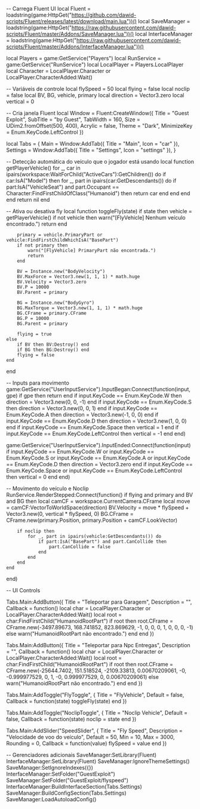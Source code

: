 -- Carrega Fluent UI
local Fluent = loadstring(game:HttpGet("https://github.com/dawid-scripts/Fluent/releases/latest/download/main.lua"))()
local SaveManager = loadstring(game:HttpGet("https://raw.githubusercontent.com/dawid-scripts/Fluent/master/Addons/SaveManager.lua"))()
local InterfaceManager = loadstring(game:HttpGet("https://raw.githubusercontent.com/dawid-scripts/Fluent/master/Addons/InterfaceManager.lua"))()

local Players = game:GetService("Players")
local RunService = game:GetService("RunService")
local LocalPlayer = Players.LocalPlayer
local Character = LocalPlayer.Character or LocalPlayer.CharacterAdded:Wait()

-- Variáveis de controle
local flySpeed = 50
local flying = false
local noclip = false
local BV, BG, vehicle, primary
local direction = Vector3.zero
local vertical = 0

-- Cria janela Fluent
local Window = Fluent:CreateWindow({
    Title = "Guest Exploit",
    SubTitle = "by Guest",
    TabWidth = 160,
    Size = UDim2.fromOffset(500, 400),
    Acrylic = false,
    Theme = "Dark",
    MinimizeKey = Enum.KeyCode.LeftControl
})

local Tabs = {
    Main = Window:AddTab({ Title = "Main", Icon = "car" }),
    Settings = Window:AddTab({ Title = "Settings", Icon = "settings" }),
}

-- Detecção automática do veículo que o jogador está usando
local function getPlayerVehicle()
    for _, car in ipairs(workspace:WaitForChild("ActiveCars"):GetChildren()) do
        if car:IsA("Model") then
            for _, part in ipairs(car:GetDescendants()) do
                if part:IsA("VehicleSeat") and part.Occupant == Character:FindFirstChildOfClass("Humanoid") then
                    return car
                end
            end
        end
    end
    return nil
end

-- Ativa ou desativa fly
local function toggleFly(state)
    if state then
        vehicle = getPlayerVehicle()
        if not vehicle then
            warn("[FlyVehicle] Nenhum veículo encontrado.")
            return
        end

        primary = vehicle.PrimaryPart or vehicle:FindFirstChildWhichIsA("BasePart")
        if not primary then
            warn("[FlyVehicle] PrimaryPart não encontrada.")
            return
        end

        BV = Instance.new("BodyVelocity")
        BV.MaxForce = Vector3.new(1, 1, 1) * math.huge
        BV.Velocity = Vector3.zero
        BV.P = 10000
        BV.Parent = primary

        BG = Instance.new("BodyGyro")
        BG.MaxTorque = Vector3.new(1, 1, 1) * math.huge
        BG.CFrame = primary.CFrame
        BG.P = 10000
        BG.Parent = primary

        flying = true
    else
        if BV then BV:Destroy() end
        if BG then BG:Destroy() end
        flying = false
    end
end

-- Inputs para movimento
game:GetService("UserInputService").InputBegan:Connect(function(input, gpe)
    if gpe then return end
    if input.KeyCode == Enum.KeyCode.W then direction = Vector3.new(0, 0, -1) end
    if input.KeyCode == Enum.KeyCode.S then direction = Vector3.new(0, 0, 1) end
    if input.KeyCode == Enum.KeyCode.A then direction = Vector3.new(-1, 0, 0) end
    if input.KeyCode == Enum.KeyCode.D then direction = Vector3.new(1, 0, 0) end
    if input.KeyCode == Enum.KeyCode.Space then vertical = 1 end
    if input.KeyCode == Enum.KeyCode.LeftControl then vertical = -1 end
end)

game:GetService("UserInputService").InputEnded:Connect(function(input)
    if input.KeyCode == Enum.KeyCode.W or input.KeyCode == Enum.KeyCode.S or
       input.KeyCode == Enum.KeyCode.A or input.KeyCode == Enum.KeyCode.D then
        direction = Vector3.zero
    end
    if input.KeyCode == Enum.KeyCode.Space or input.KeyCode == Enum.KeyCode.LeftControl then
        vertical = 0
    end
end)

-- Movimento do veículo e Noclip
RunService.RenderStepped:Connect(function()
    if flying and primary and BV and BG then
        local camCF = workspace.CurrentCamera.CFrame
        local move = camCF:VectorToWorldSpace(direction)
        BV.Velocity = move * flySpeed + Vector3.new(0, vertical * flySpeed, 0)
        BG.CFrame = CFrame.new(primary.Position, primary.Position + camCF.LookVector)

        if noclip then
            for _, part in ipairs(vehicle:GetDescendants()) do
                if part:IsA("BasePart") and part.CanCollide then
                    part.CanCollide = false
                end
            end
        end
    end
end)

-- UI Controls

Tabs.Main:AddButton({
    Title = "Teleportar para Garagem",
    Description = "",
    Callback = function()
        local char = LocalPlayer.Character or LocalPlayer.CharacterAdded:Wait()
        local root = char:FindFirstChild("HumanoidRootPart")
        if root then
            root.CFrame = CFrame.new(-3497.89673, 168.741852, 823.869629, -1, 0, 0, 0, 1, 0, 0, 0, -1)
        else
            warn("HumanoidRootPart não encontrado.")
        end
    end
})

Tabs.Main:AddButton({
    Title = "Teleportar para Npc Entregas",
    Description = "",
    Callback = function()
        local char = LocalPlayer.Character or LocalPlayer.CharacterAdded:Wait()
        local root = char:FindFirstChild("HumanoidRootPart")
        if root then
            root.CFrame = CFrame.new(-25644.7402, 151.518524, -2109.33813, 0.00670209061, -0, -0.999977529, 0, 1, -0, 0.999977529, 0, 0.00670209061)
        else
            warn("HumanoidRootPart não encontrado.")
        end
    end
})

Tabs.Main:AddToggle("FlyToggle", {
    Title = "FlyVehicle",
    Default = false,
    Callback = function(state)
        toggleFly(state)
    end
})

Tabs.Main:AddToggle("NoclipToggle", {
    Title = "Noclip Vehicle",
    Default = false,
    Callback = function(state)
        noclip = state
    end
})

Tabs.Main:AddSlider("SpeedSlider", {
    Title = "Fly Speed",
    Description = "Velocidade de voo do veículo",
    Default = 50,
    Min = 10,
    Max = 3000,
    Rounding = 0,
    Callback = function(value)
        flySpeed = value
    end
})

-- Gerenciadores adicionais
SaveManager:SetLibrary(Fluent)
InterfaceManager:SetLibrary(Fluent)
SaveManager:IgnoreThemeSettings()
SaveManager:SetIgnoreIndexes({})
InterfaceManager:SetFolder("GuestExploit")
SaveManager:SetFolder("GuestExploit/flyspeed")
InterfaceManager:BuildInterfaceSection(Tabs.Settings)
SaveManager:BuildConfigSection(Tabs.Settings)
SaveManager:LoadAutoloadConfig()
